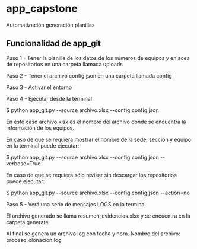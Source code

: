 # app_capstone
Automatización generación planillas

## Funcionalidad de app_git

Paso 1 - Tener la planilla de los datos de los números de equipos y enlaces de repositorios en una carpeta llamada uploads

Paso 2 - Tener el archivo config.json en una carpeta llamada config

Paso 3 - Activar el entorno

Paso 4 - Ejecutar desde la terminal 

$ python app_git.py --source archivo.xlsx --config config.json

En este caso archivo.xlsx es el nombre del archivo donde se encuentra la información de los equipos.

En caso de que se requiera mostrar el nombre de la sede, sección y equipo en la terminal puede ejecutar:

$ python app_git.py --source archivo.xlsx --config config.json --verbose=True

En caso de que se requiera sólo revisar sin descargar los repositorios puede ejecutar:

$ python app_git.py --source archivo.xlsx --config config.json --action=no

Paso 5 - Verá una serie de mensajes LOGS en la terminal 

El archivo generado se llama resumen_evidencias.xlsx y se encuentra en la carpeta generate

Al final se genera un archivo log con fecha y hora. Nombre del archivo: proceso_clonacion<fecha y hora>.log
